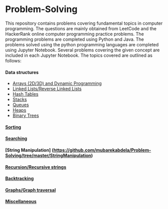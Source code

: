 # Problem-Solving
This repository contains problems covering fundamental topics in computer programming. The questions are mainly obtained from LeetCode and the HackerRank online computer programming practice problems. 
The programming problems are completed using Python and Java. The problems solved using the python programming languages are completed using Jupyter Notebook. Several problems covering the given concept are included in each Jupyter Notebook. The topics covered are outlined as follows:


#### Data structures 
  - [Arrays (2D/3D) and Dynamic Programming](https://github.com/mubarekabdela/Problem-Solving/tree/master/ArraysAndDynamicProgramming)
  - [Linked Lists/Reverse Linked Lists](https://github.com/mubarekabdela/Problem-Solving/tree/master/LinkedLists) 
  - [Hash Tables](https://github.com/mubarekabdela/Problem-Solving/tree/master/HashTables)
  - [Stacks](https://github.com/mubarekabdela/Problem-Solving/tree/master/Stacks)
  - [Queues](https://github.com/mubarekabdela/Problem-Solving/tree/master/Queues)
  - [Heaps](https://github.com/mubarekabdela/Problem-Solving/tree/master/Heaps)
  - [Binary Trees](https://github.com/mubarekabdela/Problem-Solving/tree/master/BinaryTrees)
#### [Sorting](https://github.com/mubarekabdela/Problem-Solving/tree/master/Sorting)
#### [Searching](https://github.com/mubarekabdela/Problem-Solving/tree/master/Searching)
#### [String Manipulation] (https://github.com/mubarekabdela/Problem-Solving/tree/master/StringManipulation)
#### [Recursion/Recursive strings](https://github.com/mubarekabdela/Problem-Solving/tree/master/Recursion)
#### [Backtracking](https://github.com/mubarekabdela/Problem-Solving/tree/master/BackTracking)
#### [Graphs/Graph traversal](https://github.com/mubarekabdela/Problem-Solving/tree/master/Graphs)
####  [Miscellaneous](https://github.com/mubarekabdela/Problem-Solving/tree/master/Miscellaneous)
